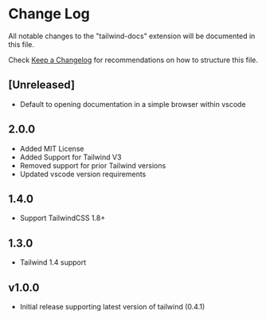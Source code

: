 # Change Log

All notable changes to the "tailwind-docs" extension will be documented in this file.

Check [Keep a Changelog](http://keepachangelog.com/) for recommendations on how to structure this file.

## [Unreleased]

- Default to opening documentation in a simple browser within vscode

## 2.0.0
- Added MIT License
- Added Support for Tailwind V3
- Removed support for prior Tailwind versions
- Updated vscode version requirements


## 1.4.0

- Support TailwindCSS 1.8+

## 1.3.0

- Tailwind 1.4 support

## v1.0.0

- Initial release supporting latest version of tailwind (0.4.1)
